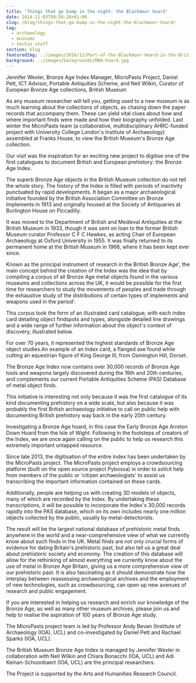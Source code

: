 ```yaml
---
title: 'Things that go bump in the night: the Blackmoor hoard'
date: 2014-11-03T09:58:20+01:00
slug: /blog/things-that-go-bump-in-the-night-the-blackmoor-hoard/
tag:
  - archaeology
  - museums
  - techie stuff
section: blog
featuredImg: ../images/2016/11/Part-of-the-Blackmoor-Hoard-in-the-British-Museum-Collections.jpg
background: ../images/backgrounds/MBA-hoard.jpg
---
```

Jennifer Wexler, Bronze Age Index Manager, MicroPasts Project, Daniel Pett, ICT Advisor, 
Portable Antiquities Scheme, and Neil Wilkin, Curator of European Bronze Age collections, 
British Museum

As any museum researcher will tell you, getting used to a new museum is as much  learning about the collections of objects, as chasing down the paper records that 
accompany them. These can yield vital clues about how and where important finds were 
made and how their biography unfolded. Last winter the MicroPasts team (a collaborative, 
multidisciplinary AHRC-funded project with University College London's Institute of 
Archaeology) assembled at Franks House, to view the British Museum's Bronze Age collection.

Our visit was the inspiration for an exciting new project to digitise one of the first 
catalogues to document British and European prehistory: the Bronze Age 
Index.

The superb Bronze Age objects in the British Museum collection do not tell
the whole story. The history of the Index is filled with periods of inactivity 
punctuated by rapid developments. It began as a major archaeological initiative 
founded by the British Association Committee on Bronze Implements in 1913 
and originally housed at the Society of Antiquaries at Burlington House on Piccadilly. 

It was moved to the Department of British and Medieval Antiquities at the British Museum in 1933, 
though it was sent on loan to the former British Museum curator Professor C F C Hawkes, as acting Chair of European Archaeology 
at Oxford University in 1955. It was finally returned to its permanent 
home at the British Museum in 1966, where it has been kept ever since.

Known as the principal instrument of research in the British Bronze Age', 
the main concept behind the creation of the Index was the idea that by 
compiling a corpus of all Bronze Age metal objects found in the various 
museums and collections across the UK, it would be possible for the first 
time for researchers to study the movements of peoples and trade through 
the exhaustive study of the distributions of certain types of implements 
and weapons used in the period'.

This corpus took the form of an illustrated card catalogue, with each 
index card detailing object findspots and types, alongside detailed line 
drawings and a wide range of further information about the object's 
context of discovery, illustrated below.

For over 70 years, it represented the highest standards of Bronze Age object 
studies.An example of an Index card, a flanged axe found while cutting an 
equestrian figure of King George III, from Osmington Hill, Dorset. 

The Bronze Age Index now contains over 30,000 records of Bronze Age tools 
and weapons largely discovered during the 19th and 20th centuries, and 
complements our current Portable Antiquities Scheme (PAS) Database of 
metal object finds.

This initiative is interesting not only because it was the first catalogue 
of its kind documenting prehistory on a wide scale, but also because it 
was probably the first British archaeology initiative to call on public 
help with documenting British prehistory way back in the early 20th century.

Investigating a Bronze Age hoard, in this case the Early Bronze Age Arreton Down Hoard from the Isle 
of Wight. Following in the footsteps of creators of the Index, we are once again calling on the public to help us 
research this extremely important untapped resource.

Since late 2013, the digitisation of the entire Index has been undertaken 
by the MicroPasts project. The MicroPasts project employs a crowdsourcing 
platform (built on the open source project Pybossa) in order to solicit 
help from members of the public or 'citizen archaeologists' to assist us 
transcribing the important information contained on these cards. 

Additionally, people are helping us with creating 3D models of objects, 
many of which are recorded by the Index. By undertaking these transcriptions, 
it will be possible to incorporate the Index's 30,000 records rapidly into the PAS database, 
which on its own includes nearly one million objects collected by the public, 
usually by metal-detectorists.

The result will be the largest national database of prehistoric metal finds 
anywhere in the world and a near-comprehensive view of what we currently 
know about such finds in the UK. Metal finds are not only crucial forms 
of evidence for dating Britain's prehistoric past, but also tell us a 
great deal about prehistoric society and economy. The creation of this 
database will allow for the rethinking of almost everything we currently 
know about the use of metal in Bronze Age Britain, giving us a more 
comprehensive view of our prehistoric past. It is also fascinating as it should demonstrate 
how the interplay between reassessing archaeological archives and the employment 
of new technologies, such as crowdsourcing, can open up new avenues of research and public engagement.

If you are interested in helping us research and enrich our knowledge of the Bronze Age, as well as 
many other museum archives, please join us and help to realise the 
aspiration of 100 years of Bronze Age study.

The MicroPasts project team is led by Professor Andy Bevan (Institute of Archaeology (IOA),
UCL) and co-investigated by Daniel Pett and Rachael Sparks (IOA, UCL). 

The British Museum Bronze Age Index is managed by Jennifer Wexler in collaboration with Neil Wilkin and 
Chiara Bonacchi (IOA, UCL) and Adi Keinan-Schoonbaert (IOA, UCL) are the principal researchers.

The Project is supported by the Arts and Humanities Research Council.

